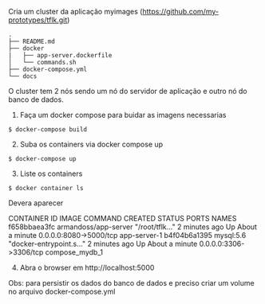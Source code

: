 Cria um cluster da aplicação myimages (https://github.com/my-prototypes/tflk.git)

```shell
.
├── README.md
├── docker
|	├── app-server.dockerfile
│	└── commands.sh
├── docker-compose.yml
└── docs
```

O cluster tem 2 nós sendo um nó do servidor de aplicação e outro nó do banco de dados. 

1. Faça um docker compose para buidar as imagens necessarias

```shell
$ docker-compose build
```

2. Suba os containers via docker compose up

```shell
$ docker-compose up
```

3. Liste os containers
```shell
$ docker container ls 
```

Devera aparecer

CONTAINER ID        IMAGE                  COMMAND                  CREATED             STATUS              PORTS                    NAMES
f658bbaea3fc        armandoss/app-server   "/root/tflk…"            2 minutes ago       Up About a minute   0.0.0.0:8080->5000/tcp   app-server-1
b4f04b6a1395        mysql:5.6              "docker-entrypoint.s…"   2 minutes ago       Up About a minute   0.0.0.0:3306->3306/tcp   compose_mydb_1

4. Abra o browser em http://localhost:5000

Obs: para persistir os dados do banco de dados e preciso criar um volume no arquivo docker-compose.yml
